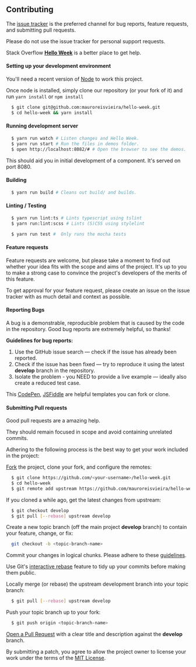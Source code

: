 ## Contributing

The [issue tracker](https://github.com/mauroreisvieira/hello-week/issues) is the preferred channel for bug reports, feature requests, and submitting pull requests.

Please do not use the issue tracker for personal support requests.

Stack Overflow **[Hello Week](https://stackoverflow.com/questions/tagged/hello-week)** is a better place to get help.

#### Setting up your development environment

You'll need a recent version of [Node](https://nodejs.org/en/) to work this project.

Once node is installed, simply clone our repository (or your fork of it) and run `yarn install` or `npm install`

```bash
  $ git clone git@github.com:mauroreisvieira/hello-week.git
  $ cd hello-week && yarn install
```

#### Running development server

```bash
  $ yarn run watch # Listen changes and Hello Week.
  $ yarn run start # Run the files in demos folder.
  $ open http://localhost:8082/# # Open the browser to see the demos.
```

This should aid you in initial development of a component. It's served on port 8080.

#### Building

```bash
  $ yarn run build # Cleans out build/ and builds.
```

#### Linting / Testing

```bash
  $ yarn run lint:ts # Lints typescript using tslint
  $ yarn run:lint:scss # Lints (S)CSS using stylelint

  $ yarn run test #  Only runs the mocha tests
```

#### Feature requests

Feature requests are welcome, but please take a moment to find out whether your idea fits with the scope and aims of the project.
It's up to you to make a strong case to convince the project's developers of the merits of this feature.

To get approval for your feature request, please create an issue on the issue tracker with as much detail and context as possible.

#### Reporting Bugs

A bug is a demonstrable, reproducible problem that is caused by the code in the repository. Good bug reports are extremely helpful, so thanks!

**Guidelines for bug reports:**

1. Use the GitHub issue search — check if the issue has already been reported.
2. Check if the issue has been fixed — try to reproduce it using the latest **develop** branch in the repository.
3. Isolate the problem - you NEED to provide a live example — ideally also create a reduced test case.

This [CodePen](https://codepen.io/anon/pen/prvbMp), [JSFiddle](https://jsfiddle.net/h8x8bvn9/2/) are helpful templates you can fork or clone.

#### Submitting Pull requests

Good pull requests are a amazing help.

They should remain focused in scope and avoid containing unrelated commits.

Adhering to the following process is the best way to get your work included in the project:

[Fork](https://help.github.com/fork-a-repo/) the project, clone your fork, and configure the remotes:

```bash
  $ git clone https://github.com/<your-username>/hello-week.git
  $ cd hello-week
  $ git remote add upstream https://github.com/mauroreisvieira/hello-week.git
```

If you cloned a while ago, get the latest changes from upstream:

```bash
  $ git checkout develop
  $ git pull [--rebase] upstream develop
```

Create a new topic branch (off the main project **develop** branch) to contain your feature, change, or fix:

```bash
  git checkout -b <topic-branch-name>
```

Commit your changes in logical chunks. Please adhere to these [guidelines](http://tbaggery.com/2008/04/19/a-note-about-git-commit-messages.html).

Use Git's [interactive rebase](https://help.github.com/articles/interactive-rebase) feature to tidy up your commits before making them public.

Locally merge (or rebase) the upstream development branch into your topic branch:

```bash
  $ git pull [--rebase] upstream develop
```

Push your topic branch up to your fork:

```bash
  $ git push origin <topic-branch-name>
```

[Open a Pull Request](https://help.github.com/articles/using-pull-requests/) with a clear title and description against the **develop** branch.

By submitting a patch, you agree to allow the project owner to license your work under the terms of the [MIT License](LICENSE).
